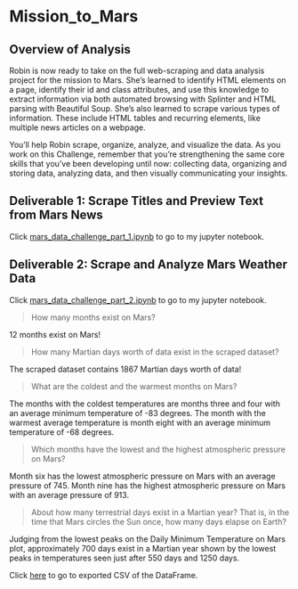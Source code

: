 # Mission_to_Mars

## Overview of Analysis
Robin is now ready to take on the full web-scraping and data analysis project for the mission to Mars. She’s learned to identify HTML elements on a page, identify their id and class attributes, and use this knowledge to extract information via both automated browsing with Splinter and HTML parsing with Beautiful Soup. She’s also learned to scrape various types of information. These include HTML tables and recurring elements, like multiple news articles on a webpage.

You’ll help Robin scrape, organize, analyze, and visualize the data. As you work on this Challenge, remember that you’re strengthening the same core skills that you’ve been developing until now: collecting data, organizing and storing data, analyzing data, and then visually communicating your insights.

## Deliverable 1: Scrape Titles and Preview Text from Mars News

Click [mars_data_challenge_part_1.ipynb](https://github.com/jonathan-martin-jhm/Mission_to_Mars/blob/main/mars_data_challenge_part_1.ipynb) to go to my jupyter notebook. 

## Deliverable 2: Scrape and Analyze Mars Weather Data

Click [mars_data_challenge_part_2.ipynb](https://github.com/jonathan-martin-jhm/Mission_to_Mars/blob/main/mars_data_challenge_part_2.ipynb) to go to my jupyter notebook. 

> How many months exist on Mars?

  12 months exist on Mars!
  
  
> How many Martian days worth of data exist in the scraped dataset?
 
  The scraped dataset contains 1867 Martian days worth of data!
  
  
> What are the coldest and the warmest months on Mars?

  The months with the coldest temperatures are months three and four with an average minimum temperature of -83 degrees. The month with the warmest average temperature is month eight with an average minimum temperature of -68 degrees.
  
  
> Which months have the lowest and the highest atmospheric pressure on Mars?

  Month six has the lowest atmospheric pressure on Mars with an average pressure of 745.
  Month nine has the highest atmospheric pressure on Mars with an average pressure of 913.
  
  
> About how many terrestrial days exist in a Martian year? That is, in the time that Mars circles the Sun once, how many days elapse on Earth?

  Judging from the lowest peaks on the Daily Minimum Temperature on Mars plot, approximately 700 days exist in a Martian year shown by the lowest peaks in temperatures seen just after 550 days and 1250 days.


Click [here](https://github.com/jonathan-martin-jhm/Mission_to_Mars/blob/main/mars_df.csv) to go to exported CSV of the DataFrame.

